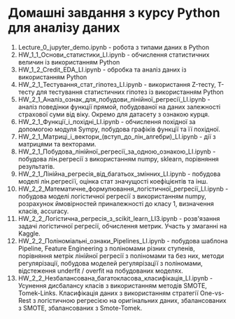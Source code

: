 # Домашні завдання з курсу Python для аналізу даних

1. Lecture_0_jupyter_demo.ipynb - робота з типами даних в Python
2. HW_1_1_Основи_статистики_LI.ipynb - обчислення статистичних величин із використанням Python
3. HW_1_2_Credit_EDA_LI.ipynb - обробка та аналіз даних із використанням Python
4. HW_2_1_Тестування_стат_гіпотез_LI.ipynb - використання Z-тесту, T-тесту для тестування статистичних гіпотез із використанням Python
5. HW_2_1_Аналіз_ознак_для_побудови_лінійної_регресії_LI.ipynb - аналіз поведінки функції прямой, побудованої на даних залежності страхової суми від віку. Окремо для датасету з ознакою курця.
6. HW_2_1_Функції_і_похідні_LI.ipynb -  обчислення похідної за допомогою модуля Sympy, побудова графіків функції та її похідної.
7. HW_2_1_Матриці_і_вектори_(вступ_до_лін_алгебри)_LI.ipynb - дії з матрицями та векторами.
8. HW_2_1_Побудова_лінійної_регресії_за_одною_ознакою_LI.ipynb - побудова лін.регресії з використанням numpy, sklearn, порівняння результатів.
9. HW_2_1_Лінійна_регресія_від_багатьох_змінних_LI.ipynb - побудова моделі лін.регресїї, оцінка стат значущості коефіцієнтів та інш.
10. HW_2_2_Математичне_формулювання_логістичної_регресії_LI.ipynb - побудова моделі логістичної регресії з використанням numpy, розрахунок ймовірностей приналежності до класу 1, визначення класів, accuracy.
11. HW_2_2_Логістична_регресія_з_scikit_learn_LI3.ipynb - розв'язання задачі логістичної регресії, обчислення метрик. Участь у змаганні на Kaggle.
12. HW_2_2_Поліноміальні_ознаки_Pipelines_LI.ipynb - побудова шаблона Pipeline, Feature Engineering з поліномами різних ступенів, порівняння метрік лінійної регресії з поліномами та без них, методи регулярізації, побудова моделей регулярізацїї з поліномами, відстеження underfit / overfit на побудованих моделях.
13. HW_2_2_Незбалансована_багатокласова_класифікація_LI.ipynb - Усунення дисбалансу класів з використанням методів SMOTE, Tomek-Links. Класифікація даних з використанням стратегії One-vs-Rest з логістичною регресією на оригінальних даних, збалансованих з SMOTE, збалансованих з Smote-Tomek.
